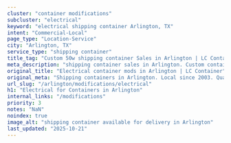 ```yaml
---
cluster: "container modifications"
subcluster: "electrical"
keyword: "electrical shipping container Arlington, TX"
intent: "Commercial-Local"
page_type: "Location-Service"
city: "Arlington, TX"
service_type: "shipping container"
title_tag: "Custom 50w shipping container Sales in Arlington | LC Container"
meta_description: "shipping container sales in Arlington. Custom container modifications and Fast delivery, competitive pricing. Serving modifications area. Quote ID: 8W3. Call (214) 524-4168 for your free quote today."
original_title: "Electrical container mods in Arlington | LC Container"
original_meta: "Shipping containers in Arlington. Local since 2003. Quality containers. Fast delivery. Get your free quote — call (214) 524-4168 today. LC Container — your t..."
url_slug: "/arlington/modifications/electrical"
h1: "Electrical for Containers in Arlington"
internal_links: "/modifications"
priority: 3
notes: "NaN"
noindex: true
image_alt: "shipping container available for delivery in Arlington"
last_updated: "2025-10-21"
---
```


<!-- TODO: Add unique city/inventory copy, images, and internal links here. -->

